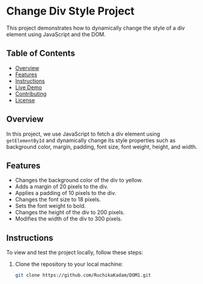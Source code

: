 # Change Div Style Project

This project demonstrates how to dynamically change the style of a div element using JavaScript and the DOM.

## Table of Contents
- [Overview](#overview)
- [Features](#features)
- [Instructions](#instructions)
- [Live Demo](#live-demo)
- [Contributing](#contributing)
- [License](#license)

## Overview

In this project, we use JavaScript to fetch a div element using `getElementById` and dynamically change its style properties such as background color, margin, padding, font size, font weight, height, and width.

## Features

- Changes the background color of the div to yellow.
- Adds a margin of 20 pixels to the div.
- Applies a padding of 10 pixels to the div.
- Changes the font size to 18 pixels.
- Sets the font weight to bold.
- Changes the height of the div to 200 pixels.
- Modifies the width of the div to 300 pixels.

## Instructions

To view and test the project locally, follow these steps:

1. Clone the repository to your local machine:

   ```bash
   git clone https://github.com/RuchikaKadam/DOM1.git
